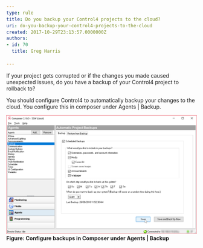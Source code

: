 ```yaml
---
type: rule
title: Do you backup your Control4 projects to the cloud?
uri: do-you-backup-your-control4-projects-to-the-cloud
created: 2017-10-29T23:13:57.0000000Z
authors:
- id: 70
  title: Greg Harris

---
```


 
​​​If your project gets corrupted or if the changes you made caused unexpected issues, do you have a backup of your Control4 project to rollback to?​
 
You should configure Control4 to automatically backup your changes to the cloud.  You configure this in composer under Agents | Backup.

![control4-backup.jpg](control4-backup.jpg)
**Figure: Configure backups in Composer under Agents | Backup**

